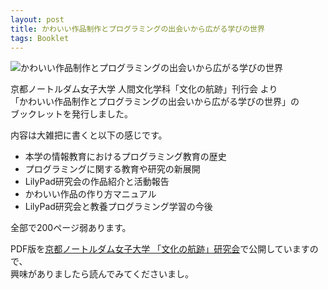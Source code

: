 ```yaml
---
layout: post
title: かわいい作品制作とプログラミングの出会いから広がる学びの世界
tags: Booklet
---
```


![かわいい作品制作とプログラミングの出会いから広がる学びの世界](https://xdncl.github.io/blog/assets/img/20160315.png)

京都ノートルダム女子大学 人間文化学科「文化の航跡」刊行会 より  
「かわいい作品制作とプログラミングの出会いから広がる学びの世界」の  
ブックレットを発行しました。

内容は大雑把に書くと以下の感じです。

* 本学の情報教育におけるプログラミング教育の歴史
* プログラミングに関する教育や研究の新展開
* LilyPad研究会の作品紹介と活動報告
* かわいい作品の作り方マニュアル
* LilyPad研究会と教養プログラミング学習の今後

全部で200ページ弱あります。

PDF版を[京都ノートルダム女子大学 「文化の航跡」研究会](http://www.notredame.ac.jp/hc/booklet/)で公開していますので、  
興味がありましたら読んでみてくださいまし。